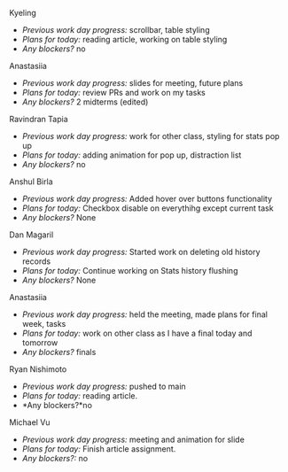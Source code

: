 Kyeling  
+ *Previous work day progress:* scrollbar, table styling
+ *Plans for today:* reading article, working on table styling
+ *Any blockers?* no

Anastasiia  
+ *Previous work day progress:*
slides for meeting, future plans
+ *Plans for today:*
review PRs and work on my tasks
+ *Any blockers?*
2 midterms (edited) 

Ravindran Tapia  
+ *Previous work day progress:* work for other class, styling for stats pop up
+ *Plans for today:* adding animation for pop up, distraction list
+ *Any blockers?* no
  
Anshul Birla
+ *Previous work day progress:* Added hover over buttons functionality
+ *Plans for today:* Checkbox disable on everythihg except current task
+ *Any blockers?* None

Dan Magaril
+ *Previous work day progress:* Started work on deleting old history records
+ *Plans for today:* Continue working on Stats history flushing
+ *Any blockers?* None

Anastasiia
+ *Previous work day progress:*
held the meeting, made plans for final week, tasks
+ *Plans for today:*
work on other class as I have a final today and tomorrow
+ *Any blockers?*
finals

Ryan Nishimoto  
+ *Previous work day progress:*
pushed to main
+ *Plans for today:*
reading article.
+ *Any blockers?*no

Michael Vu
+ *Previous work day progress:* meeting and animation for slide
+ *Plans for today:* Finish article assignment.
+ *Any blockers?:* no
